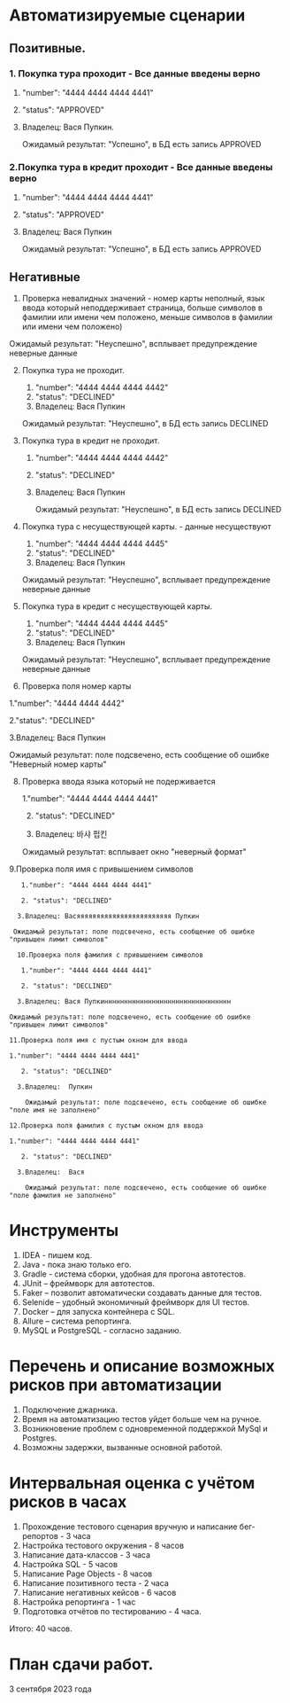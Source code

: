 # Автоматизируемые сценарии
## Позитивные. 
### 1. Покупка тура проходит - Все данные введены верно
1. "number": "4444 4444 4444 4441" 
2. "status": "APPROVED"
3. Владелец: Вася Пупкин.

   Ожидамый результат:  "Успешно", в БД есть запись APPROVED
 ### 2.Покупка тура в кредит проходит - Все данные введены верно
 1. "number": "4444 4444 4444 4441"
 2. "status": "APPROVED"
 3. Владелец: Вася Пупкин

    Ожидамый результат:  "Успешно", в БД есть запись APPROVED
## Негативные
1. Проверка невалидных значений - номер карты неполный, язык ввода который неподдерживает страница, больше символов в фамилии или имени чем положено, меньше символов в фамилии или имени чем положено)


  Ожидамый результат: "Неуспешно", всплывает предупреждение неверные данные 

  
2. Покупка тура не проходит.
    1. "number": "4444 4444 4444 4442"
    2. "status": "DECLINED"
    3. Владелец: Вася Пупкин 

    Ожидамый результат: "Неуспешно", в БД есть запись DECLINED
3. Покупка тура в кредит не проходит.
    1. "number": "4444 4444 4444 4442"
    2. "status": "DECLINED"
    3. Владелец: Вася Пупкин
  
       Ожидамый результат: "Неуспешно", в БД есть запись DECLINED
4. Покупка тура с несуществующей карты. - данные несуществуют
    1. "number": "4444 4444 4444 4445"
    2. "status": "DECLINED"
    3. Владелец: Вася Пупкин
  
      Ожидамый результат: "Неуспешно", всплывает предупреждение неверные данные
6. Покупка тура в кредит с несуществующей карты.

   1. "number": "4444 4444 4444 4445"
    2. "status": "DECLINED"
    3. Владелец: Вася Пупкин
  
      Ожидамый результат: "Неуспешно", всплывает предупреждение неверные данные

7. Проверка поля номер карты

   
 1."number": "4444 4444  4442"
  
   2."status": "DECLINED"
    
   3.Владелец: Вася Пупкин

   Ожидамый результат: поле подсвечено, есть сообщение об ошибке "Неверный номер карты"

8. Проверка ввода языка который не подерживается 

    1."number": "4444 4444 4444 4441"
   
    2. "status": "DECLINED"
   
    3. Владелец: 바샤 펍킨
  
   Ожидамый результат: всплывает окно "неверный формат"
  
 9.Проверка поля имя с привышением символов

       1."number": "4444 4444 4444 4441"
   
       2. "status": "DECLINED"
   
      3.Владелец: Васяяяяяяяяяяяяяяяяяяяяяяяя Пупкин

     Ожидамый результат: поле подсвечено, есть сообщение об ошибке "привышен лимит символов"

      10.Проверка поля фамилия с привышением символов

       1."number": "4444 4444 4444 4441"
   
       2. "status": "DECLINED"
   
      3.Владелец: Вася Пупкинннннннннннннннннннннннннннннннн

    Ожидамый результат: поле подсвечено, есть сообщение об ошибке "привышен лимит символов"

    11.Проверка поля имя с пустым окном для ввода

    1."number": "4444 4444 4444 4441"
   
       2. "status": "DECLINED"
   
      3.Владелец:  Пупкин

        Ожидамый результат: поле подсвечено, есть сообщение об ошибке "поле имя не заполнено"

    12.Проверка поля фамилия с пустым окном для ввода

    1."number": "4444 4444 4444 4441"
   
       2. "status": "DECLINED"
   
      3.Владелец:  Вася

        Ожидамый результат: поле подсвечено, есть сообщение об ошибке "поле фамилия не заполнено"    

        
# Инструменты
1. IDEA - пишем код.
2. Java - пока знаю только его.
3. Gradle - система сборки, удобная для прогона автотестов.
4. JUnit – фреймворк для автотестов.
5. Faker – позволит автоматически создавать данные для тестов.
6. Selenide – удобный экономичный фреймворк для UI тестов.
7. Docker – для запуска контейнера с SQL.
8. Allure – система репортинга.
9. MySQL и PostgreSQL - согласно заданию.
# Перечень и описание возможных рисков при автоматизации
1. Подключение джарника.
2. Время на автоматизацию тестов уйдет больше чем на ручное.
3. Возникновение проблем с одновременной поддержкой MySql и Postgres.
4. Возможны задержки, вызванные основной работой.
# Интервальная оценка с учётом рисков в часах
1. Прохождение тестового сценария вручную и написание бег-репортов - 3 часа
2. Настройка тестового окружения - 8 часов
3. Написание дата-классов - 3 часа
4. Настройка SQL - 5 часов
5. Написание Page Objects - 8 часов
6. Написание позитивного теста - 2 часа
7. Написание негативных кейсов - 6 часов
8. Настройка репортинга - 1 час
9. Подготовка отчётов по тестированию - 4 часа.
 
 Итого: 40 часов.
 # План сдачи работ.
 3 сентября 2023 года
